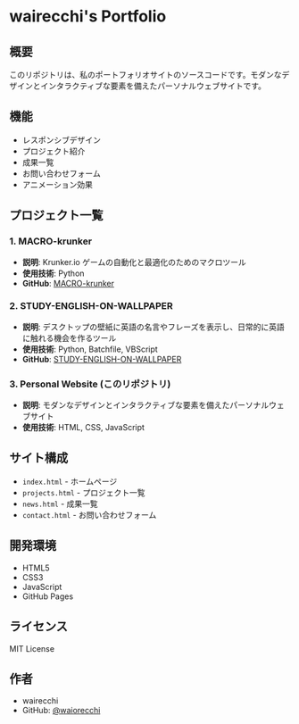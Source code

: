 # wairecchi's Portfolio

## 概要

このリポジトリは、私のポートフォリオサイトのソースコードです。モダンなデザインとインタラクティブな要素を備えたパーソナルウェブサイトです。

## 機能

- レスポンシブデザイン
- プロジェクト紹介
- 成果一覧
- お問い合わせフォーム
- アニメーション効果

## プロジェクト一覧

### 1. MACRO-krunker

- **説明**: Krunker.io ゲームの自動化と最適化のためのマクロツール
- **使用技術**: Python
- **GitHub**: [MACRO-krunker](https://github.com/waiorecchi/MACRO-krunker)

### 2. STUDY-ENGLISH-ON-WALLPAPER

- **説明**: デスクトップの壁紙に英語の名言やフレーズを表示し、日常的に英語に触れる機会を作るツール
- **使用技術**: Python, Batchfile, VBScript
- **GitHub**: [STUDY-ENGLISH-ON-WALLPAPER](https://github.com/waiorecchi/STUDY-ENGLISH-ON-WALLPAPER)

### 3. Personal Website (このリポジトリ)

- **説明**: モダンなデザインとインタラクティブな要素を備えたパーソナルウェブサイト
- **使用技術**: HTML, CSS, JavaScript

## サイト構成

- `index.html` - ホームページ
- `projects.html` - プロジェクト一覧
- `news.html` - 成果一覧
- `contact.html` - お問い合わせフォーム

## 開発環境

- HTML5
- CSS3
- JavaScript
- GitHub Pages

## ライセンス

MIT License

## 作者

- wairecchi
- GitHub: [@waiorecchi](https://github.com/waiorecchi)
